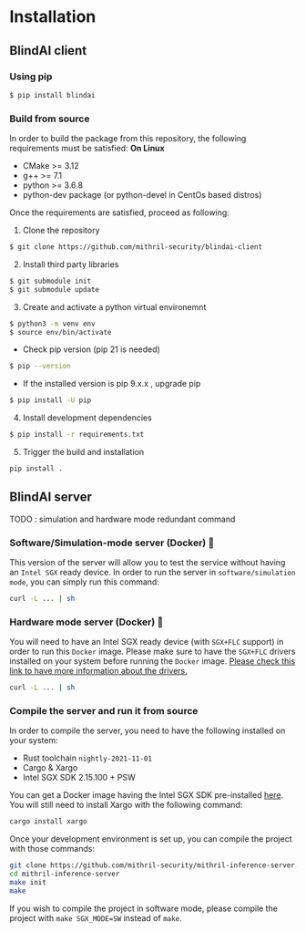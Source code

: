 # Installation

## BlindAI client

### Using pip
```bash
$ pip install blindai
```

### Build from source
In order to build the package from this repository, the following requirements must be satisfied:
**On Linux**
- CMake >= 3.12
- g++ >= 7.1
- python >= 3.6.8
- python-dev package (or python-devel in CentOs based distros)

Once the requirements are satisfied, proceed as following:

1. Clone the repository
```bash
$ git clone https://github.com/mithril-security/blindai-client
```
2. Install third party libraries
```bash
$ git submodule init
$ git submodule update
```
3. Create and activate a python virtual environemnt
```bash
$ python3 -m venv env
$ source env/bin/activate
```
- Check pip version (pip 21 is needed)
```bash
$ pip --version
```
- If the installed version is pip 9.x.x , upgrade pip
```bash
$ pip install -U pip
```
4. Install development dependencies
```bash
$ pip install -r requirements.txt
```

5. Trigger the build and installation
```bash
pip install .
```

## BlindAI server

TODO : simulation and hardware mode redundant command


### Software/Simulation-mode server (Docker) 🐳
This version of the server will allow you to test the service without having an ```Intel SGX``` ready device.
In order to run the server in ```software/simulation mode```, you can simply run this command:
```bash
curl -L ... | sh
```
### Hardware mode server (Docker) 🐳
You will need to have an Intel SGX ready device (with ```SGX+FLC``` support) in order to run this ```Docker``` image.
Please make sure to have the ```SGX+FLC``` drivers installed on your system before running the ```Docker``` image. [Please check this link to have more information about the drivers.](https://github.com/intel/linux-sgx-driver#build-and-install-the-intelr-sgx-driver)
```bash
curl -L ... | sh
```
### Compile the server and run it from source

In order to compile the server, you need to have the following installed on your system:
* Rust toolchain ```nightly-2021-11-01```
* Cargo & Xargo
* Intel SGX SDK 2.15.100 + PSW

You can get a Docker image having the Intel SGX SDK pre-installed [here](https://github.com/apache/incubator-teaclave-sgx-sdk#pulling-a-pre-built-docker-container). You will still need to install Xargo with the following command:
```bash
cargo install xargo
```
Once your development environment is set up, you can compile the project with those commands:
```bash
git clone https://github.com/mithril-security/mithril-inference-server.git
cd mithril-inference-server
make init
make
```
If you wish to compile the project in software mode, please compile the project with  ```make SGX_MODE=SW``` instead of ```make```.
